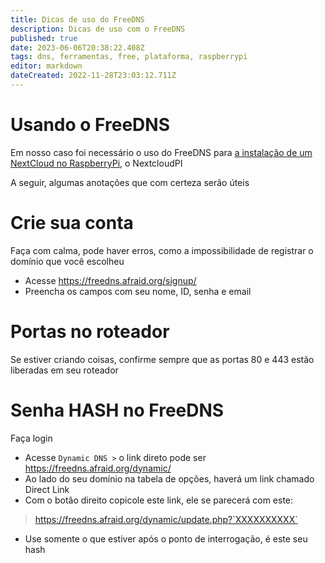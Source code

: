```yaml
---
title: Dicas de uso do FreeDNS
description: Dicas de uso com o FreeDNS
published: true
date: 2023-06-06T20:38:22.408Z
tags: dns, ferramentas, free, plataforma, raspberrypi
editor: markdown
dateCreated: 2022-11-28T23:03:12.711Z
---
```


# Usando o FreeDNS
Em nosso caso foi necessário o uso do FreeDNS para [a instalação de um NextCloud no RaspberryPi](/plataforma/nextcloudpi), o NextcloudPI

A seguir, algumas anotações que com certeza serão úteis

# Crie sua conta
Faça com calma, pode haver erros, como a impossibilidade de registrar o domínio que você escolheu

- Acesse https://freedns.afraid.org/signup/
- Preencha os campos com seu nome, ID, senha e email

# Portas no roteador
Se estiver criando coisas, confirme sempre que as portas 80 e 443 estão liberadas em seu roteador

# Senha HASH no FreeDNS
Faça login

- Acesse `Dynamic DNS >` o link direto pode ser https://freedns.afraid.org/dynamic/
- Ao lado do seu domínio na tabela de opções, haverá um link chamado Direct Link
- Com o botão direito copicole este link, ele se parecerá com este:

> https://freedns.afraid.org/dynamic/update.php?`XXXXXXXXXX`

- Use somente o que estiver após o ponto de interrogação, é este seu hash